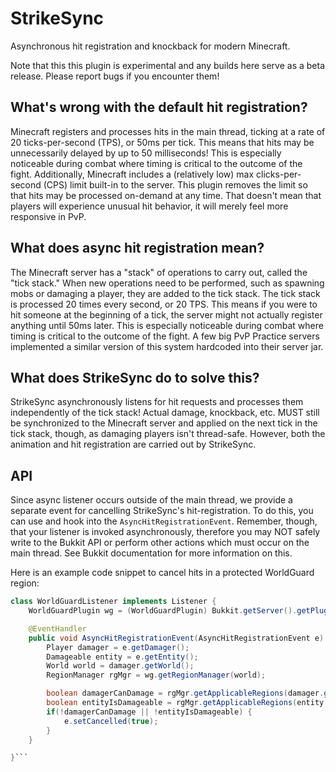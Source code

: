 # StrikeSync
Asynchronous hit registration and knockback for modern Minecraft.

Note that this this plugin is experimental and any builds here serve as a beta release. Please report bugs if you encounter them!

## What's wrong with the default hit registration?
Minecraft registers and processes hits in the main thread, ticking at a rate of 20 ticks-per-second (TPS), or 50ms per tick.
This means that hits may be unnecessarily delayed by up to 50 milliseconds! This is especially noticeable during combat where timing is critical to the outcome of the fight.
Additionally, Minecraft includes a (relatively low) max clicks-per-second (CPS) limit built-in to the server.
This plugin removes the limit so that hits may be processed on-demand at any time. That doesn't mean that players will experience unusual hit behavior, it will merely feel more responsive in PvP.

## What does async hit registration mean?
The Minecraft server has a "stack" of operations to carry out, called the "tick stack."
When new operations need to be performed, such as spawning mobs or damaging a player, they are added to the tick stack.
The tick stack is processed 20 times every second, or 20 TPS. This means if you were to hit someone at the beginning of a tick, the server might not actually register anything until 50ms later.
This is especially noticeable during combat where timing is critical to the outcome of the fight. A few big PvP Practice servers implemented a similar version of this system hardcoded into their server jar.

## What does StrikeSync do to solve this?
StrikeSync asynchronously listens for hit requests and processes them independently of the tick stack!
Actual damage, knockback, etc. MUST still be synchronized to the Minecraft server and applied on the next tick in the tick stack, though, as damaging players isn't thread-safe.
However, both the animation and hit registration are carried out by StrikeSync.

## API
Since async listener occurs outside of the main thread, we provide a separate event for cancelling StrikeSync's hit-registration.
To do this, you can use and hook into the `AsyncHitRegistrationEvent`. Remember, though, that your listener is invoked asynchronously,
therefore you may NOT safely write to the Bukkit API or perform other actions which must occur on the main thread. See Bukkit documentation
for more information on this.

Here is an example code snippet to cancel hits in a protected WorldGuard region:

```java
class WorldGuardListener implements Listener {
    WorldGuardPlugin wg = (WorldGuardPlugin) Bukkit.getServer().getPluginManager().getPlugin("WorldGuard");

    @EventHandler
    public void AsyncHitRegistrationEvent(AsyncHitRegistrationEvent e) {
        Player damager = e.getDamager();
        Damageable entity = e.getEntity();
        World world = damager.getWorld();
        RegionManager rgMgr = wg.getRegionManager(world);

        boolean damagerCanDamage = rgMgr.getApplicableRegions(damager.getLocation()).testState( wg.wrapPlayer(damager), DefaultFlag.PVP)
        boolean entityIsDamageable = rgMgr.getApplicableRegions(entity.getLocation()).testState( wg.wrapPlayer(damager), DefaultFlag.PVP)
        if(!damagerCanDamage || !entityIsDamageable) {
            e.setCancelled(true);
        }
    }

}```
